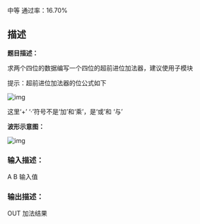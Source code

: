 中等 通过率：16.70%

## 描述





**题目描述：**  



求两个四位的数据编写一个四位的超前进位加法器，建议使用子模块



提示：超前进位加法器的位公式如下

![img](https://uploadfiles.nowcoder.com/images/20220320/110_1647784391726/7DECCD52BCEE8E159E872D9DC158B9E8)

这里‘+’ ‘·’符号不是‘加’和‘乘’，是‘或’和 ‘与’











**波形示意图：**





![img](https://uploadfiles.nowcoder.com/images/20220320/110_1647784369241/470AAF31FDF08B1BB572E730B7807B98)

### 输入描述：

A B 输入值 

### 输出描述：

OUT 加法结果